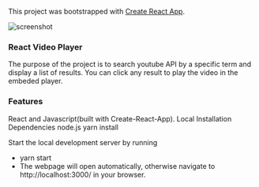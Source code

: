 This project was bootstrapped with [Create React App](https://github.com/facebook/create-react-app).

![screenshot](https://serving.photos.photobox.com/759189080394705f9b6e171a8c3d41658c1e9139ba64db6d7b4340fa0d6e3cc3b90f9f5b.jpg)

### React Video Player
The purpose of the project is to search youtube API by a specific term and display a list of results. You can click any result to play the video in the embeded player.

### Features
React and Javascript(built with Create-React-App).
Local Installation
Dependencies
node.js
yarn install

Start the local development server by running
* yarn start
* The webpage will open automatically, otherwise navigate to http://localhost:3000/ in your browser.
